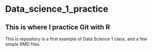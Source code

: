 # Data_science_1_practice
## This is where I practice Git with R
This is repository is a first example of Data Science 1 class, and a few simple RMD files.